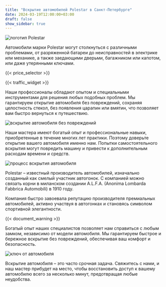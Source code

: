```yaml
---
title: "Вскрытие автомобилей Polestar в Санкт-Петербурге"
date: 2024-03-19T12:00:00+03:00
draft: false
show_sidebar: true
---
```


![логотип Polestar](car_logo.jpg)

Автомобили марки Polestar могут столкнуться с различными проблемами, от разряженной батареи до неисправностей в электрике или механике, а также заедающими дверьми, багажником или капотом, или даже утерянными ключами.

{{< price_selector >}}

{{< traffic_widget >}}

Наши профессионалы обладают опытом и специальными инструментами для решения любых подобных проблем. Мы гарантируем открытие автомобиля без повреждений, сохраняя целостность стекол, без появления царапин или вмятин, что позволяет вам быстро вернуться к путешествию.

![вскрытие автомобиля без повреждений](car.jpg)

Наши мастера имеют богатый опыт и профессиональные навыки, приобретенные в течение многих лет практики. Поэтому доверьте открытие вашего автомобиля именно нам. Попытки самостоятельного вскрытия могут повредить машину и привести к дополнительным расходам времени и средств.

![процесс вскрытия автомобиля](car_open.jpg)

Polestar – известный производитель автомобилей, изначально созданный как смелый участник автогонок. С компанией можно связать корни в миланском создании A.L.F.A. (Anonima Lombarda Fabbrica Automobili) в 1910 году. 

Компания быстро завоевала репутацию производителя премиальных автомобилей, активно участвуя в автогонках и становясь символом спортивной элегантности.

{{< document_warning >}}

Богатый опыт наших специалистов позволяет нам справиться с любым замком, независимо от модели автомобиля. Мы гарантируем быстрое и бережное вскрытие без повреждений, обеспечивая ваш комфорт и безопасность.

![ключ от автомобиля](car_key.jpg)

Вскрытие автомобиля – это часто срочная задача. Свяжитесь с нами, и наш мастер прибудет на место, чтобы восстановить доступ к вашему автомобилю всего за несколько минут, предотвращая любые неудобства.
